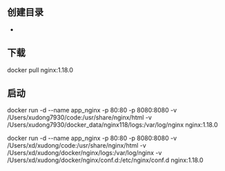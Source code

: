 ## 创建目录
* 

## 下载
docker pull nginx:1.18.0

## 启动
docker run -d --name app_nginx -p 80:80 -p 8080:8080 -v /Users/xudong7930/code:/usr/share/nginx/html -v /Users/xudong7930/docker_data/nginx118/logs:/var/log/nginx nginx:1.18.0


<!-- formac -->
docker run -d --name app_nginx -p 80:80 -p 8080:8080 -v /Users/xd/xudong/code:/usr/share/nginx/html -v /Users/xd/xudong/docker/nginx/logs:/var/log/nginx -v /Users/xd/xudong/docker/nginx/conf.d:/etc/nginx/conf.d nginx:1.18.0
